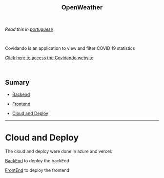 

<h3 align="center">  
  <p style="font-size: 20px; font-weight: bold">OpenWeather</p>
</h3>

<br />

*Read this in [portuguese](https://github.com/KauaLimaMartins/Tec4You-Development-Test/blob/master/README.pt.md)*

<br />

Covidando is an application to view and filter COVID 19 statistics


[Click here to access the Covidando website](https://open-weather-api-three.vercel.app/) 

<br />

## Sumary

- [Backend](https://github.com/Lelou123/OpenWeatherApi/tree/main/BackEnd/README.md)

- [Frontend](https://github.com/Lelou123/OpenWeatherApi/blob/main/FrontEnd/open-weather/README.md)

- [Cloud and Deploy](#cloud-and-deploy)

---

# Cloud and Deploy



The cloud and deploy were done in azure and vercel: 

[BackEnd](https://portal.azure.com/) to deploy the backEnd

[FrontEnd](https://vercel.com/) to deploy the frontend


